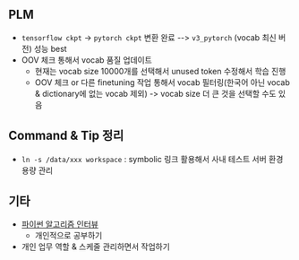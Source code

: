 ## PLM

- `tensorflow ckpt` -> `pytorch ckpt` 변환 완료 --> `v3_pytorch` (vocab 최신 버전) 성능 best
- OOV 체크 통해서 vocab 품질 업데이트
  - 현재는 vocab size 10000개를 선택해서 unused token 수정해서 학습 진행
  - OOV 체크 or 다른 finetuning 작업 통해서 vocab 필터링(한국어 아닌 vocab & dictionary에 없는 vocab 제외) -> vocab size 더 큰 것을 선택할 수도 있음




## Command & Tip 정리

- `ln -s /data/xxx workspace` : symbolic 링크 활용해서 사내 테스트 서버 환경 용량 관리




## 기타

- [파이썬 알고리즘 인터뷰](https://github.com/onlybooks/algorithm-interview)
  - 개인적으로 공부하기
- 개인 업무 역할 & 스케줄 관리하면서 작업하기
